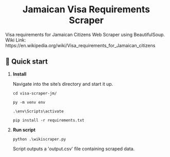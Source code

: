<h1 align="center">
Jamaican Visa Requirements Scraper
</h1>
Visa requirements for Jamaican Citizens Web Scraper using BeautifulSoup. <br> Wiki Link: https://en.wikipedia.org/wiki/Visa_requirements_for_Jamaican_citizens 

## 🚀 Quick start

1.  **Install**

    Navigate into the site’s directory and start it up.

    ```shell
    cd visa-scraper-jm/
    
    py -m venv env
    
    .\env\Scripts\activate
    
    pip install -r requirements.txt
    ```

1.  **Run script**
    ```shell
    python .\wikiscraper.py
    ```
    Script outputs a 'output.csv' file containing scraped data.


